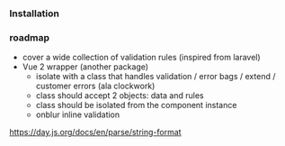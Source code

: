 ### Installation

### roadmap
- cover a wide collection of validation rules (inspired from laravel)
- Vue 2 wrapper (another package)
    - isolate with a class that handles validation / error bags / extend / customer errors (ala clockwork)
    - class should accept 2 objects: data and rules
    - class should be isolated from the component instance
    - onblur inline validation


https://day.js.org/docs/en/parse/string-format